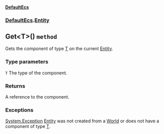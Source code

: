 #### [DefaultEcs](./DefaultEcs.md 'DefaultEcs')
### [DefaultEcs](./DefaultEcs.md#DefaultEcs 'DefaultEcs').[Entity](./DefaultEcs-Entity.md 'DefaultEcs.Entity')
## Get&lt;T&gt;() `method`
Gets the component of type [T](#DefaultEcs-Entity-Get-T-()-T 'DefaultEcs.Entity.Get&lt;T&gt;().T') on the current [Entity](./DefaultEcs-Entity.md 'DefaultEcs.Entity').
### Type parameters

<a name='DefaultEcs-Entity-Get-T-()-T'></a>
`T`
The type of the component.
### Returns
A reference to the component.
### Exceptions

[System.Exception](https://docs.microsoft.com/en-us/dotnet/api/System.Exception 'System.Exception')
[Entity](./DefaultEcs-Entity.md 'DefaultEcs.Entity') was not created from a [World](./DefaultEcs-World.md 'DefaultEcs.World') or does not have a component of type [T](#DefaultEcs-Entity-Get-T-()-T 'DefaultEcs.Entity.Get&lt;T&gt;().T').

